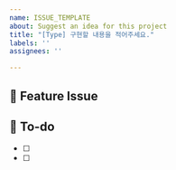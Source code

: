```yaml
---
name: ISSUE_TEMPLATE
about: Suggest an idea for this project
title: "[Type] 구현할 내용을 적어주세요."
labels: ''
assignees: ''

---
```


## 📌  Feature Issue
<!-- 구현할 기능에 대한 내용을 설명해주세요. -->

## 📝  To-do
<!-- 해야 할 일들을 적어주세요. -->
- [ ]
- [ ]
